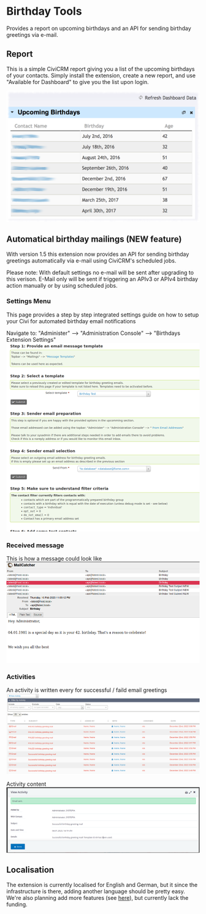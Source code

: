 # Birthday Tools
Provides a report on upcoming birthdays and an API for sending 
birthday greetings via e-mail.

## Report
This is a simple CiviCRM report giving you a list of the upcoming birthdays of
your contacts. Simply install the extension, create a new report, and use
"Available for Dashboard" to give you the list upon login.

![image](/docs/images/birthday_report.png)

## Automatical birthday mailings (NEW feature)
With version 1.5 this extension now provides an API for sending 
birthday greetings automatically via e-mail using CiviCRM's scheduled jobs.

Please note: With default settings no e-mail will be sent after upgrading 
to this verison. E-Mail only will be sent if triggering an APIv3 or APIv4
birthday action manually or by using scheduled jobs.

### Settings Menu
This page provides a step by step integrated settings guide on how to setup
your Civi for automated birthday email notifications

Navigate to: "Administer" --> "Administration Console" 
--> "Birthdays Extension Settings"
![image](/docs/images/birthday_settings.png)

### Received message
This is how a message could look like
![image](/docs/images/birthday_inbox.png)

### Activities
An activity is written every for successful / faild email greetings
![image](/docs/images/birthday_activities.png)

Activity content
![image](/docs/images/birthday_acitivty.png)


## Localisation

The extension is currently localised for English and German, but it since the
infrastructure is there, adding another language should be pretty easy. We're
also planning add more features (see
[here](https://github.com/systopia/de.systopia.birthdays/issues)), but currently
lack the funding.
